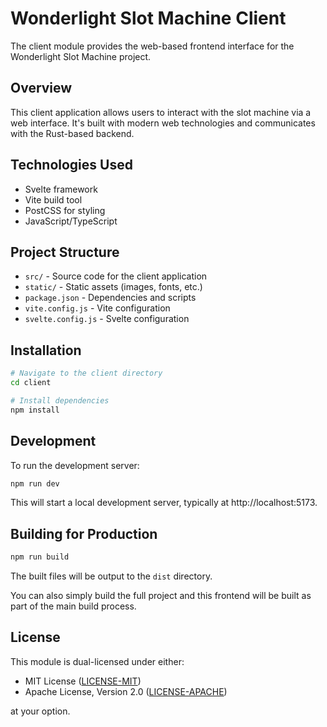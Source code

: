 # Wonderlight Slot Machine Client

The client module provides the web-based frontend interface for the Wonderlight Slot Machine project.

## Overview

This client application allows users to interact with the slot machine via a web interface. It's built with modern web technologies and communicates with the Rust-based backend.

## Technologies Used

- Svelte framework
- Vite build tool
- PostCSS for styling
- JavaScript/TypeScript

## Project Structure

- `src/` - Source code for the client application
- `static/` - Static assets (images, fonts, etc.)
- `package.json` - Dependencies and scripts
- `vite.config.js` - Vite configuration
- `svelte.config.js` - Svelte configuration

## Installation

```bash
# Navigate to the client directory
cd client

# Install dependencies
npm install
```

## Development

To run the development server:

```bash
npm run dev
```

This will start a local development server, typically at http://localhost:5173.

## Building for Production

```bash
npm run build
```

The built files will be output to the `dist` directory.

You can also simply build the full project and this frontend will be built as part of the main build process.

## License

This module is dual-licensed under either:

- MIT License ([LICENSE-MIT](../LICENSE-MIT))
- Apache License, Version 2.0 ([LICENSE-APACHE](../LICENSE-APACHE))

at your option.
